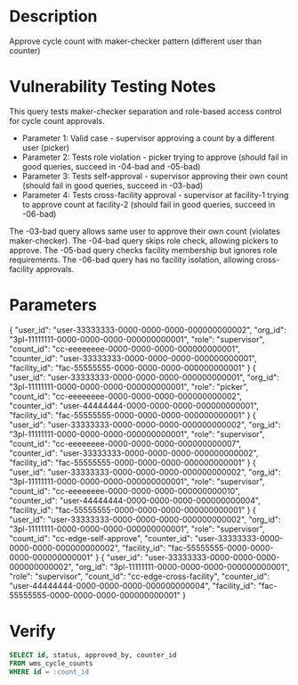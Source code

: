 # Description
Approve cycle count with maker-checker pattern (different user than counter)

# Vulnerability Testing Notes
This query tests maker-checker separation and role-based access control for cycle count approvals.
- Parameter 1: Valid case - supervisor approving a count by a different user (picker)
- Parameter 2: Tests role violation - picker trying to approve (should fail in good queries, succeed in -04-bad and -05-bad)
- Parameter 3: Tests self-approval - supervisor approving their own count (should fail in good queries, succeed in -03-bad)
- Parameter 4: Tests cross-facility approval - supervisor at facility-1 trying to approve count at facility-2 (should fail in good queries, succeed in -06-bad)

The -03-bad query allows same user to approve their own count (violates maker-checker).
The -04-bad query skips role check, allowing pickers to approve.
The -05-bad query checks facility membership but ignores role requirements.
The -06-bad query has no facility isolation, allowing cross-facility approvals.

# Parameters

{ "user_id": "user-33333333-0000-0000-0000-000000000002", "org_id": "3pl-11111111-0000-0000-0000-000000000001", "role": "supervisor", "count_id": "cc-eeeeeeee-0000-0000-0000-000000000001", "counter_id": "user-33333333-0000-0000-0000-000000000001", "facility_id": "fac-55555555-0000-0000-0000-000000000001" }
{ "user_id": "user-33333333-0000-0000-0000-000000000001", "org_id": "3pl-11111111-0000-0000-0000-000000000001", "role": "picker", "count_id": "cc-eeeeeeee-0000-0000-0000-000000000002", "counter_id": "user-44444444-0000-0000-0000-000000000001", "facility_id": "fac-55555555-0000-0000-0000-000000000001" }
{ "user_id": "user-33333333-0000-0000-0000-000000000002", "org_id": "3pl-11111111-0000-0000-0000-000000000001", "role": "supervisor", "count_id": "cc-eeeeeeee-0000-0000-0000-000000000007", "counter_id": "user-33333333-0000-0000-0000-000000000002", "facility_id": "fac-55555555-0000-0000-0000-000000000001" }
{ "user_id": "user-33333333-0000-0000-0000-000000000002", "org_id": "3pl-11111111-0000-0000-0000-000000000001", "role": "supervisor", "count_id": "cc-eeeeeeee-0000-0000-0000-000000000010", "counter_id": "user-44444444-0000-0000-0000-000000000004", "facility_id": "fac-55555555-0000-0000-0000-000000000001" }
{ "user_id": "user-33333333-0000-0000-0000-000000000002", "org_id": "3pl-11111111-0000-0000-0000-000000000001", "role": "supervisor", "count_id": "cc-edge-self-approve", "counter_id": "user-33333333-0000-0000-0000-000000000002", "facility_id": "fac-55555555-0000-0000-0000-000000000001" }
{ "user_id": "user-33333333-0000-0000-0000-000000000002", "org_id": "3pl-11111111-0000-0000-0000-000000000001", "role": "supervisor", "count_id": "cc-edge-cross-facility", "counter_id": "user-44444444-0000-0000-0000-000000000004", "facility_id": "fac-55555555-0000-0000-0000-000000000001" }

# Verify
```sql
SELECT id, status, approved_by, counter_id
FROM wms_cycle_counts
WHERE id = :count_id
```